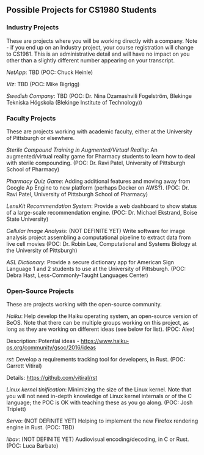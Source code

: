 ## Possible Projects for CS1980 Students

### Industry Projects

These are projects where you will be working directly with a company.  Note - if you end up on an Industry project, your course registration will change to CS1981.  This is an administrative detail and will have no impact on you other than a slightly different number appearing on your transcript.

_NetApp_: TBD (POC: Chuck Heinle)

_Viz_: TBD (POC: Mike Bigrigg)

_Swedish Company_: TBD (POC: Dr. Nina Dzamashvili Fogelström, Blekinge Tekniska Högskola (Blekinge Institute of Technology))

### Faculty Projects

These are projects working with academic faculty, either at the University of Pittsburgh or elsewhere.

_Sterile Compound Training in Augmented/Virtual Reality_: An augmented/virtual reality game for Pharmacy students to learn how to deal with sterile compounding. (POC: Dr. Ravi Patel, University of Pittsburgh School of Pharmacy)

_Pharmacy Quiz Game_: Adding additional features and moving away from Google Ap Engine to new platform (perhaps Docker on AWS?). (POC: Dr. Ravi Patel, University of Pittsburgh School of Pharmacy)

_LensKit Recommendation System_: Provide a web dashboard to show status of a large-scale recommendation engine. (POC: Dr. Michael Ekstrand, Boise State University)

_Cellular Image Analysis_: (NOT DEFINITE YET) Write software for image analysis project assembling a computational pipeline to extract data from live cell movies (POC: Dr. Robin Lee, Computational and Systems Biology at the University of Pittsburgh)

_ASL Dictionary_: Provide a secure dictionary app for American Sign Language 1 and 2 students to use at the University of Pittsburgh. (POC: Debra Hast, Less-Commonly-Taught Languages Center)

### Open-Source Projects

These are projects working with the open-source community.

_Haiku_: Help develop the Haiku operating system, an open-source version of BeOS. Note that there can be multiple groups working on this project, as long as they are working on different ideas (see below for list). (POC: Alex)

Description: Potential ideas - https://www.haiku-os.org/community/gsoc/2016/ideas

_rst_: Develop a requirements tracking tool for developers, in Rust. (POC: Garrett Vitiral)

Details: https://github.com/vitiral/rst

_Linux kernel tinification_: Minimizing the size of the Linux kernel. Note that you will not need in-depth knowledge of Linux kernel internals or of the C language; the POC is OK with teaching these as you go along. (POC: Josh Triplett)

_Servo_: (NOT DEFINITE YET) Helping to implement the new Firefox rendering engine in Rust. (POC: TBD)

_libav_: (NOT DEFINITE YET) Audiovisual encoding/decoding, in C or Rust. (POC: Luca Barbato)